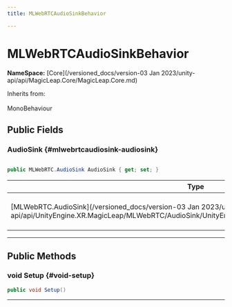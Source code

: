 ```yaml
---
title: MLWebRTCAudioSinkBehavior

---
```


# MLWebRTCAudioSinkBehavior



**NameSpace:** 
[Core](/versioned_docs/version-03 Jan 2023/unity-api/api/MagicLeap.Core/MagicLeap.Core.md) 





Inherits from: <br></br>MonoBehaviour




## Public Fields

### AudioSink {#mlwebrtcaudiosink-audiosink}

```csharp

public MLWebRTC.AudioSink AudioSink { get; set; }

```

| Type | Description  | 
|--|--|
| [MLWebRTC.AudioSink](/versioned_docs/version-03 Jan 2023/unity-api/api/UnityEngine.XR.MagicLeap/MLWebRTC/AudioSink/UnityEngine.XR.MagicLeap.MLWebRTC.AudioSink.md) | Class that represents an audio sink used by the [MLWebRTC](/versioned_docs/version-03 Jan 2023/unity-api/api/UnityEngine.XR.MagicLeap/MLWebRTC/UnityEngine.XR.MagicLeap.MLWebRTC.md) API.  |





-----------

## Public Methods

### void Setup {#void-setup}

```csharp
public void Setup()
```






-----------

